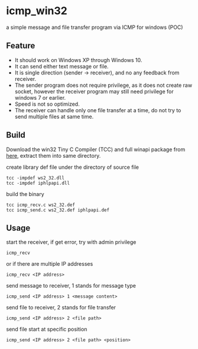 # icmp_win32
a simple message and file transfer program via ICMP for windows (POC)

## Feature
- It should work on Windows XP through Windows 10.
- It can send either text message or file.
- It is single direction (sender -> receiver), and no any feedback from receiver.
- The sender program does not require privilege, as it does not create raw socket, however the receiver program may still need privilege for windows 7 or earlier.
- Speed is not so optimized.
- The receiver can handle only one file transfer at a time, do not try to send multiple files at same time.

## Build
Download the win32 Tiny C Compiler (TCC) and full winapi package from [here](https://savannah.nongnu.org/projects/tinycc), extract them into same directory.

create library def file under the directory of source file

    tcc -impdef ws2_32.dll
    tcc -impdef iphlpapi.dll

build the binary

    tcc icmp_recv.c ws2_32.def
    tcc icmp_send.c ws2_32.def iphlpapi.def

## Usage

start the receiver, if get error, try with admin privilege

    icmp_recv

or if there are multiple IP addresses

    icmp_recv <IP address>

send message to receiver, 1 stands for message type

    icmp_send <IP address> 1 <message content>

send file to receiver, 2 stands for file transfer

    icmp_send <IP address> 2 <file path>

send file start at specific position

    icmp_send <IP address> 2 <file path> <position>
